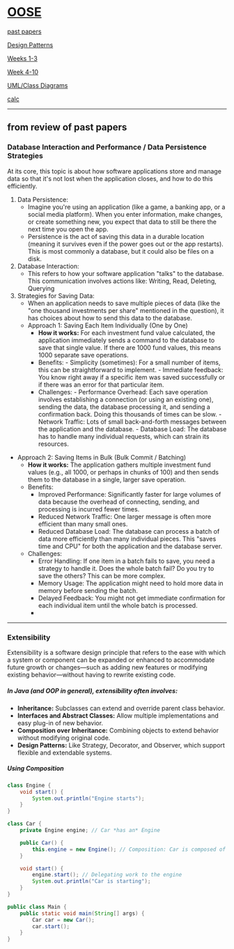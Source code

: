# [OOSE](https://github.com/Khair9/Year-2-CompSci-Notes/tree/main)

[past papers](https://gla.sharepoint.com/sites/COMPSCI2008OOSE2023-24/Class%20Materials/Forms/AllItems.aspx?id=%2Fsites%2FCOMPSCI2008OOSE2023-24%2FClass%20Materials%2FPast%20Exams&p=true&ga=1)

[Design Patterns](https://github.com/Khair9/Year-2-CompSci-Notes/blob/main/OOSE2/Design%20Patterns.md)

[Weeks 1-3](https://github.com/Khair9/Year-2-CompSci-Notes/blob/main/OOSE2/weeks%201to3.md)

[Week 4-10](https://github.com/Hanif-K-Musaheb/Year-2-CompSci-Notes/blob/main/OOSE2/week4-6.md)

[UML/Class Diagrams](https://github.com/Hanif-K-Musaheb/Year-2-CompSci-Notes/blob/main/OOSE2/uml.md)

[calc](https://github.com/Hanif-K-Musaheb/Year-2-CompSci-Notes/blob/main/OOSE2/calc.java)

----------------------------

## from review of past papers

### Database Interaction and Performance / Data Persistence Strategies
At its core, this topic is about how software applications store and manage data so that it's not lost when the application closes, and how to do this efficiently.
1. Data Persistence:
     - Imagine you're using an application (like a game, a banking app, or a social media platform). When you enter information, make changes, or create something new, you expect that data to still be there the next time you open the app.
     - Persistence is the act of saving this data in a durable location (meaning it survives even if the power goes out or the app restarts). This is most commonly a database, but it could also be files on a disk.
2. Database Interaction:
   - This refers to how your software application "talks" to the database. This communication involves actions like: Writing, Read, Deleting, Querying
3. Strategies for Saving Data:
   - When an application needs to save multiple pieces of data (like the "one thousand investments per share" mentioned in the question), it has choices about how to send this data to the database.
   - Approach 1: Saving Each Item Individually (One by One)
       - **How it works:** For each investment fund value calculated, the application immediately sends a command to the database to save that single value. If there are 1000 fund values, this means 1000 separate save operations.
       - Benefits:
             - Simplicity (sometimes): For a small number of items, this can be straightforward to implement.
             - Immediate feedback: You know right away if a specific item was saved successfully or if there was an error for that particular item.
       - Challenges:
             - Performance Overhead: Each save operation involves establishing a connection (or using an existing one), sending the data, the database processing it, and sending a confirmation back. Doing this thousands of times can be slow.
              - Network Traffic: Lots of small back-and-forth messages between the application and the database.
             - Database Load: The database has to handle many individual requests, which can strain its resources.
  -  Approach 2: Saving Items in Bulk (Bulk Commit / Batching)
        -  **How it works:** The application gathers multiple investment fund values (e.g., all 1000, or perhaps in chunks of 100) and then sends them to the database in a single, larger save operation.
        -  Benefits:
              - Improved Performance: Significantly faster for large volumes of data because the overhead of connecting, sending, and processing is incurred fewer times.
             - Reduced Network Traffic: One larger message is often more efficient than many small ones.
             - Reduced Database Load: The database can process a batch of data more efficiently than many individual pieces. This "saves time and CPU" for both the application and the database server.   
        - Challenges:
             - Error Handling: If one item in a batch fails to save, you need a strategy to handle it. Does the whole batch fail? Do you try to save the others? This can be more complex.
             - Memory Usage: The application might need to hold more data in memory before sending the batch.
             - Delayed Feedback: You might not get immediate confirmation for each individual item until the whole batch is processed.
             -

------------------------- 
### Extensibility
Extensibility is a software design principle that refers to the ease with which a system or component can be expanded or enhanced to accommodate future growth or changes—such as adding new features or modifying existing behavior—without having to rewrite existing code.

##### In Java (and OOP in general), extensibility often involves:
 - **Inheritance:** Subclasses can extend and override parent class behavior.
 - **Interfaces and Abstract Classes:** Allow multiple implementations and easy plug-in of new behavior.
 - **Composition over Inheritance:** Combining objects to extend behavior without modifying original code.
 - **Design Patterns:** Like Strategy, Decorator, and Observer, which support flexible and extendable systems.

##### Using Composition
``` java
class Engine {
    void start() {
        System.out.println("Engine starts");
    }
}

class Car {
    private Engine engine; // Car *has an* Engine

    public Car() {
        this.engine = new Engine(); // Composition: Car is composed of Engine
    }

    void start() {
        engine.start(); // Delegating work to the engine
        System.out.println("Car is starting");
    }
}

public class Main {
    public static void main(String[] args) {
        Car car = new Car();
        car.start();
    }
}

```

